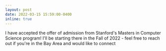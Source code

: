 ```yaml
---
layout: post
date: 2022-03-15 15:59:00-0400
inline: true
---
```


I have accepted the offer of admission from Stanford's Masters in Computer Science program! I'll be starting there in the Fall of 2022 - feel free to reach out if you're in the Bay Area and would like to connect
